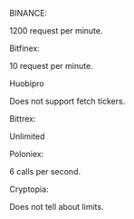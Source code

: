 BINANCE:

1200 request per minute.

Bitfinex: 

10 request per minute.

Huobipro

Does not support fetch tickers.

Bittrex:

Unlimited

Poloniex: 

6 calls per second.

Cryptopia:

Does not tell about limits.
